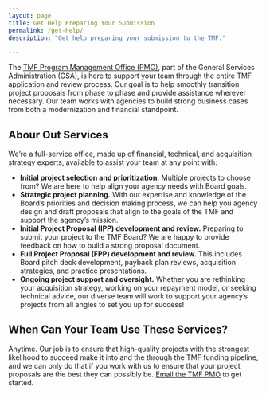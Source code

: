 ```yaml
---
layout: page
title: Get Help Preparing Your Submission
permalink: /get-help/
description: "Get help preparing your submission to the TMF."

---
```


The [TMF Program Management Office (PMO)](mailto:tmf@gsa.gov), part of the General Services Administration (GSA), is here to support your team through the entire TMF application and review process. Our goal is to help smoothly transition project proposals from phase to phase and provide assistance wherever necessary. Our team works with agencies to build strong business cases from both a modernization and financial standpoint.

## Abour Out Services
We’re a full-service office, made up of financial, technical, and acquisition strategy experts, available to assist your team at any point with:

- **Initial project selection and prioritization.** Multiple projects to choose from? We are here to help align your agency needs with Board goals.
- **Strategic project planning.** With our expertise and knowledge of the Board’s priorities and decision making process, we can help you agency design and draft proposals that align to the goals of the TMF and support the agency’s mission.
- **Initial Project Proposal (IPP) development and review.** Preparing to submit your project to the TMF Board? We are happy to provide feedback on how to build a strong proposal document.
- **Full Project Proposal (FPP) development and review.** This includes Board pitch deck development, payback plan reviews, acquisition strategies, and practice presentations.
- **Ongoing project support and oversight.** Whether you are rethinking your acquisition strategy, working on your repayment model, or seeking technical advice, our diverse team will work to support your agency’s projects from all angles to set you up for success!

## When Can Your Team Use These Services? 
Anytime. Our job is to ensure that high-quality projects with the strongest likelihood to succeed make it into and the through the TMF funding pipeline, and we can only do that if you work with us to ensure that your project proposals are the best they can possibly be. [Email the TMF PMO](tmf@gsa.gov) to get started.
